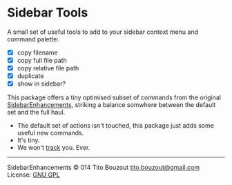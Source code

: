 # Sidebar Tools

A small set of useful tools to add to your sidebar context menu and command palette:

- [x] copy filename
- [x] copy full file path
- [x] copy relative file path
- [x] duplicate
- [x] show in sidebar?

This package offers a tiny optimised subset of commands from the original [SidebarEnhancements](https://packagecontrol.io/packages/SideBarEnhancements), striking a balance somwhere between the default set and the full haul.

- The default set of actions isn't touched, this package just adds some useful new commands.
- It's tiny.
- We won't [track](https://github.com/SideBarEnhancements-org/SideBarEnhancements/blob/d1c7fa4bac6a1f31ba177bc41ddd0ca902e43609/Stats.py) you. Ever.

---------

SidebarEnhancements &copy; 014 Tito Bouzout tito.bouzout@gmail.com  
License: [GNU GPL](http://www.gnu.org/licenses/gpl.html)
